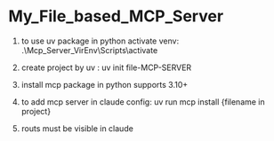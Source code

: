 # My_File_based_MCP_Server

1. to use uv package in python activate venv:  .\Mcp_Server_VirEnv\Scripts\activate

2. create project by uv : uv init file-MCP-SERVER 

3. install mcp package in python supports 3.10+

4. to add mcp server in claude config: uv run mcp install {filename in project}

5. routs must be visible in claude
